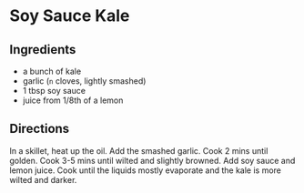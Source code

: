 # Soy Sauce Kale

## Ingredients

* a bunch of kale
* garlic (`n` cloves, lightly smashed)
* 1 tbsp soy sauce
* juice from 1/8th of a lemon

## Directions

In a skillet, heat up the oil. Add the smashed garlic. Cook 2 mins until golden.
Cook 3-5 mins until wilted and slightly browned. Add soy sauce and lemon juice.
Cook until the liquids mostly evaporate and the kale is more wilted and darker.